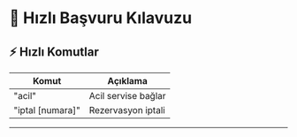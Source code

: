 # 🚀 Hızlı Başvuru Kılavuzu

## ⚡ Hızlı Komutlar
| Komut          | Açıklama                  |
|----------------|--------------------------|
| "acil"         | Acil servise bağlar       |
| "iptal [numara]"| Rezervasyon iptali       |


---